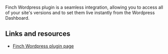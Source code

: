Finch Wordpress plugin is a seamless integration, allowing you to access all of your site's versions and to set them live instantly from the Wordpress Dashboard.

## Links and resources

- [Finch Wordpress plugin page](https://wordpress.org/plugins/finch/)
